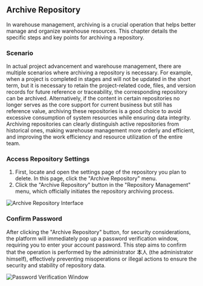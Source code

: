 ## Archive Repository

In warehouse management, archiving is a crucial operation that helps better manage and organize warehouse resources. This chapter details the specific steps and key points for archiving a repository.

### Scenario

In actual project advancement and warehouse management, there are multiple scenarios where archiving a repository is necessary. For example, when a project is completed in stages and will not be updated in the short term, but it is necessary to retain the project-related code, files, and version records for future reference or traceability, the corresponding repository can be archived. Alternatively, if the content in certain repositories no longer serves as the core support for current business but still has reference value, archiving these repositories is a good choice to avoid excessive consumption of system resources while ensuring data integrity. Archiving repositories can clearly distinguish active repositories from historical ones, making warehouse management more orderly and efficient, and improving the work efficiency and resource utilization of the entire team.

### Access Repository Settings

1. First, locate and open the settings page of the repository you plan to delete. In this page, click the "Archive Repository" menu.
2. Click the "Archive Repository" button in the "Repository Management" menu, which officially initiates the repository archiving process.

![Archive Repository Interface](/portal/rep-archive.png)

### Confirm Password

After clicking the "Archive Repository" button, for security considerations, the platform will immediately pop up a password verification window, requiring you to enter your account password. This step aims to confirm that the operation is performed by the administrator 本人 (the administrator himself), effectively preventing misoperations or illegal actions to ensure the security and stability of repository data.

![Password Verification Window](/portal/rep-archive2.png)
